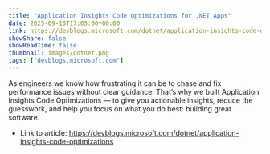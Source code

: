 ```yaml
---
title: "Application Insights Code Optimizations for .NET Apps"
date: 2025-09-15T17:05:00+00:00
link: https://devblogs.microsoft.com/dotnet/application-insights-code-optimizations
showShare: false
showReadTime: false
thumbnail: images/dotnet.png
tags: ["devblogs.microsoft.com"]
---
```

As engineers we know how frustrating it can be to chase and fix performance issues without clear guidance. That’s why we built Application Insights Code Optimizations — to give you actionable insights, reduce the guesswork, and help you focus on what you do best: building great software.

- Link to article: https://devblogs.microsoft.com/dotnet/application-insights-code-optimizations